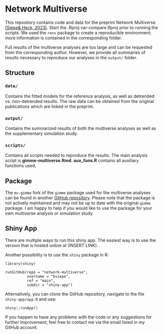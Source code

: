 # Network Multiverse
This repository contains code and data for the preprint Network Multiverse [(Siepe& Heck, 2023)](https://osf.io/etm3u/). Start the .Rproj var-compare.Rproj prior to running the scripts. We used the `renv` package to create a reproducible environment; more information is contained in the corresponding folder.  

Full results of the multiverse analyses are too large and can be requested from the corresponding author. However, we provide all summaries of results necessary to reproduce our analyses in the `output/` folder. 

## Structure

### `data/`
Contains the fitted models for the reference analysis, as well as detrended vs. non-detrended results. The raw data can be obtained from the original publications which are linked in the preprint.

### `output/`
Contains the summarized results of both the multiverse analyses as well as the supplementary simulation study.

### `scripts/`
Contains all scripts needed to reproduce the results. The main analysis script is **gimme-multiverse.Rmd**. 
**aux_funs.R** contains all auxiliary functions used. 



## Package
The `mv-gimme` fork of the `gimme` package used for the multiverse analyses can be found in another [GitHub repository](https://github.com/bsiepe/mv-gimme).
Please note that the package is not actively maintained and may not be up to date with the original `gimme` package. I am happy to help if you would like to use the package for your own multiverse analysis or simulation study.



## Shiny App
There are multiple ways to run this shiny app. The easiest way is to use the version that is hosted online at (INSERT LINK).

Another possibility is to use the `shiny` package in R:

```
library(shiny)

runGitHub(repo = "network-multiverse",
          username = "bsiepe",
          ref = "main",
          subdir = "shiny-app")

```

Alternatively, you can clone the GitHub repository, navigate to the file `shiny-app/app.R` and use:

```
shiny::runApp()
```

If you happen to have any problems with the code or any suggestions for further improvement, feel free to contact me via the email listed in my GitHub account. 
